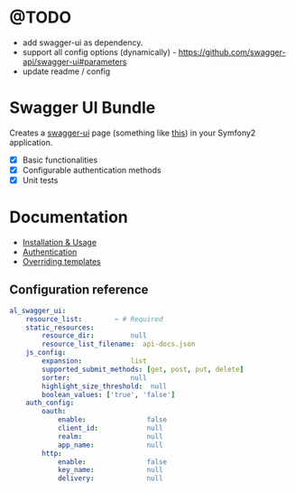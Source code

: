 @TODO
=====

- add swagger-ui as dependency.
- support all config options (dynamically) - https://github.com/swagger-api/swagger-ui#parameters
- update readme / config


Swagger UI Bundle
=================

Creates a [swagger-ui](https://github.com/wordnik/swagger-ui) page (something like [this](http://petstore.swagger.wordnik.com/)) in your Symfony2 application.

* [x] Basic functionalities
* [x] Configurable authentication methods
* [x] Unit tests

# Documentation

* [Installation & Usage](https://github.com/activelamp/swagger-ui-bundle/blob/master/Resources/doc/installation-and-usage.md)
* [Authentication](https://github.com/activelamp/swagger-ui-bundle/blob/master/Resources/doc/authentication.md)
* [Overriding templates](https://github.com/activelamp/swagger-ui-bundle/blob/master/Resources/doc/overriding-templates.md)

## Configuration reference

```yaml
al_swagger_ui:
    resource_list:        ~ # Required
    static_resources:
        resource_dir:         null
        resource_list_filename:  api-docs.json
    js_config:
        expansion:            list
        supported_submit_methods: [get, post, put, delete]
        sorter:               null
        highlight_size_threshold:  null
        boolean_values: ['true', 'false']
    auth_config:
        oauth:
            enable:               false
            client_id:            null
            realm:                null
            app_name:             null
        http:
            enable:               false
            key_name:             null
            delivery:             null
```
